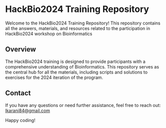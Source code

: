 # HackBio2024 Training Repository

Welcome to the HackBio2024 Training Repository! This repository contains all the answers, materials, and resources related to the participation in HackBio2024 workshop on Bioinformatics

## Overview
The HackBio2024 training is designed to provide participants with a comprehensive understanding of Bioinformatics. This repository serves as the central hub for all the materials, including scripts and solutions to exercises for the 2024 iteration of the program. 

## Contact
If you have any questions or need further assistance, feel free to reach out: lkarani84@gmail.com

Happy coding!
